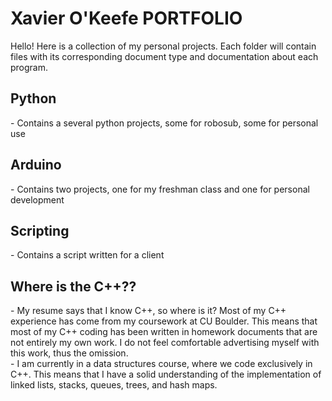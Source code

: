 <h1>Xavier O'Keefe PORTFOLIO</h1>
Hello! Here is a collection of my personal projects. Each folder will contain files with its corresponding document type and documentation about each program. 

<h2>Python</h2>
- Contains a several python projects, some for robosub, some for personal use

<h2>Arduino</h2>
- Contains two projects, one for my freshman class and one for personal development

<h2>Scripting</h2>
- Contains a script written for a client

<h2>Where is the C++??</h2>
- My resume says that I know C++, so where is it? Most of my C++ experience has come from my coursework at CU Boulder. This means that most of my C++ coding has been written in homework documents that are not entirely my own work. I do not feel comfortable advertising myself with this work, thus the omission. <br/>
- I am currently in a data structures course, where we code exclusively in C++. This means that I have a solid understanding of the implementation of linked lists, stacks, queues, trees, and hash maps.



